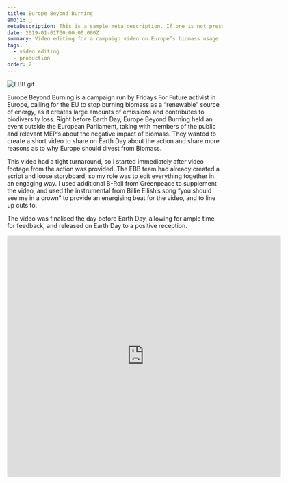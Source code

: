 ```yaml
---
title: Europe Beyond Burning
emoji: 🌲
metaDescription: This is a sample meta description. If one is not present in your page/project's front matter, the default metadata.desciption will be used instead.
date: 2019-01-01T00:00:00.000Z
summary: Video editing for a campaign video on Europe’s biomass usage
tags:
  - video editing
  - production
order: 2
---
```

<img alt="EBB gif" src="/static/img/gif/EBB.gif">

Europe Beyond Burning is a campaign run by Fridays For Future activist in Europe, calling for the EU to stop burning biomass as a “renewable” source of energy, as it creates large amounts of emissions and contributes to biodiversity loss. Right before Earth Day, Europe Beyond Burning held an event outside the European Parliament, taking with members of the public and relevant MEP’s about the negative impact of biomass. They wanted to create a short video to share on Earth Day about the action and share more reasons as to why Europe should divest from Biomass.

This video had a tight turnaround, so I started immediately after video footage from the action was provided. The EBB team had already created a script and loose storyboard, so my role was to edit everything together in an engaging way. I used additional B-Roll from Greenpeace to supplement the video, and used the instrumental from Billie Eilish’s song “you should see me in a crown” to provide an energising beat for the video, and to line up cuts to.

The video was finalised the day before Earth Day, allowing for ample time for feedback, and released on Earth Day to a positive reception.

<div align="center">
  <iframe src="https://player.vimeo.com/video/802380004?h=3d319b6c86" width="640" height="564" frameborder="0" allow="autoplay; fullscreen" allowfullscreen></iframe>
</div>

<br>
